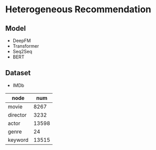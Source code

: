 # Heterogeneous Recommendation

## Model

* DeepFM
* Transformer
* Seq2Seq
* BERT

## Dataset

* IMDb

| node     | num   |
| -------- | ----- |
| movie    | 8267  |
| director | 3232  |
| actor    | 13598 |
| genre    | 24    |
| keyword  | 13515 |

